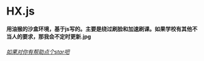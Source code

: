 # HX.js
**用油猴的沙盒环境，基于js写的。主要是绕过刷脸和加速刷课。如果学校有其他不当人的要求，那我会不定时更新.jpg**

###### <u>如果对你有帮助点个star吧</u>


